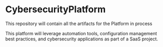 # CybersecurityPlatform
This repository will contain all the artifacts for the Platform in process

This platform will leverage automation tools, configuration management best practices, and cybersecurity applications as part of a SaaS project.